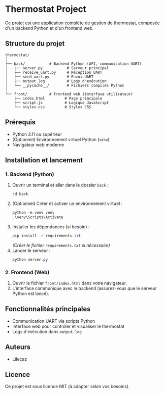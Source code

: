 # Thermostat Project

Ce projet est une application complète de gestion de thermostat, composée d'un backend Python et d'un frontend web.

## Structure du projet

```
thermostat/
│
├── back/           # Backend Python (API, communication UART)
│   ├── server.py           # Serveur principal
│   ├── receive_uart.py     # Réception UART
│   ├── send_uart.py        # Envoi UART
│   ├── output.log          # Logs d'exécution
│   └── __pycache__/        # Fichiers compilés Python
│
└── front/          # Frontend web (interface utilisateur)
    ├── index.html         # Page principale
    ├── script.js          # Logique JavaScript
    └── styles.css         # Styles CSS
```

## Prérequis
- Python 3.11 ou supérieur
- (Optionnel) Environnement virtuel Python (`venv`)
- Navigateur web moderne

## Installation et lancement

### 1. Backend (Python)
1. Ouvrir un terminal et aller dans le dossier `back` :
   ```powershell
   cd back
   ```
2. (Optionnel) Créer et activer un environnement virtuel :
   ```powershell
   python -m venv venv
   .\venv\Scripts\Activate
   ```
3. Installer les dépendances (si besoin) :
   ```powershell
   pip install -r requirements.txt
   ```
   *(Créer le fichier `requirements.txt` si nécessaire)*
4. Lancer le serveur :
   ```powershell
   python server.py
   ```

### 2. Frontend (Web)
1. Ouvrir le fichier `front/index.html` dans votre navigateur.
2. L'interface communique avec le backend (assurez-vous que le serveur Python est lancé).

## Fonctionnalités principales
- Communication UART via scripts Python
- Interface web pour contrôler et visualiser le thermostat
- Logs d'exécution dans `output.log`

## Auteurs
- Lilecaz

## Licence
Ce projet est sous licence MIT (à adapter selon vos besoins).
